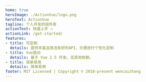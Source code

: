 ```yaml
---
home: true
heroImage: ./ActionVue/logo.png
heroText: ActionVue
tagline: 个人开发的组件库
actionText: 快速上手 →
actionLink: /get-started/
features:
- title: 可定制
  details: 提供丰富且简洁友好的API，方便进行个性化定制
- title: Vue驱动
  details: 基于 Vue 2.5 开发，无其他依赖。
- title: 简单易用
  details: 简单易用
footer: MIT Licensed | Copyright © 2018-present wencaizhang
---
```

